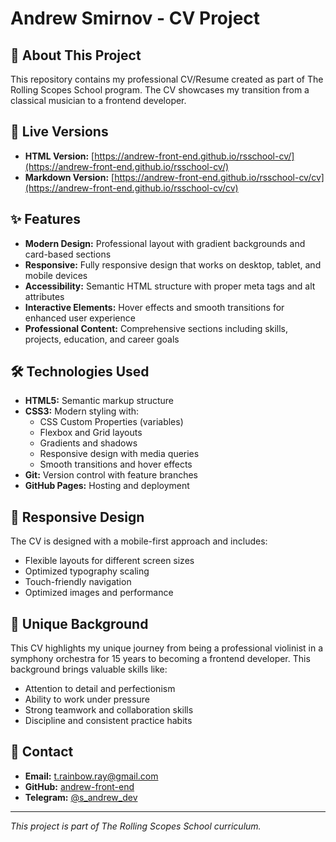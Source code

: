 # Andrew Smirnov - CV Project

## 🎯 About This Project

This repository contains my professional CV/Resume created as part of The Rolling Scopes School program. The CV showcases my transition from a classical musician to a frontend developer.

## 🔗 Live Versions

- **HTML Version:** [https://andrew-front-end.github.io/rsschool-cv/](https://andrew-front-end.github.io/rsschool-cv/)
- **Markdown Version:** [https://andrew-front-end.github.io/rsschool-cv/cv](https://andrew-front-end.github.io/rsschool-cv/cv)

## ✨ Features

- **Modern Design:** Professional layout with gradient backgrounds and card-based sections
- **Responsive:** Fully responsive design that works on desktop, tablet, and mobile devices
- **Accessibility:** Semantic HTML structure with proper meta tags and alt attributes
- **Interactive Elements:** Hover effects and smooth transitions for enhanced user experience
- **Professional Content:** Comprehensive sections including skills, projects, education, and career goals

## 🛠️ Technologies Used

- **HTML5:** Semantic markup structure
- **CSS3:** Modern styling with:
  - CSS Custom Properties (variables)
  - Flexbox and Grid layouts
  - Gradients and shadows
  - Responsive design with media queries
  - Smooth transitions and hover effects
- **Git:** Version control with feature branches
- **GitHub Pages:** Hosting and deployment

## 📱 Responsive Design

The CV is designed with a mobile-first approach and includes:
- Flexible layouts for different screen sizes
- Optimized typography scaling
- Touch-friendly navigation
- Optimized images and performance

## 🎵 Unique Background

This CV highlights my unique journey from being a professional violinist in a symphony orchestra for 15 years to becoming a frontend developer. This background brings valuable skills like:
- Attention to detail and perfectionism
- Ability to work under pressure
- Strong teamwork and collaboration skills
- Discipline and consistent practice habits

## 📧 Contact

- **Email:** t.rainbow.ray@gmail.com
- **GitHub:** [andrew-front-end](https://github.com/andrew-front-end)
- **Telegram:** [@s_andrew_dev](https://t.me/s_andrew_dev)

---

*This project is part of The Rolling Scopes School curriculum.*
